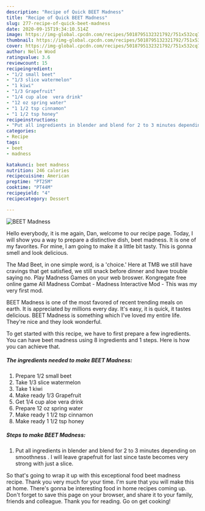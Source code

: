 ```yaml
---
description: "Recipe of Quick BEET Madness"
title: "Recipe of Quick BEET Madness"
slug: 277-recipe-of-quick-beet-madness
date: 2020-09-15T19:34:10.514Z
image: https://img-global.cpcdn.com/recipes/5018795132321792/751x532cq70/beet-madness-recipe-main-photo.jpg
thumbnail: https://img-global.cpcdn.com/recipes/5018795132321792/751x532cq70/beet-madness-recipe-main-photo.jpg
cover: https://img-global.cpcdn.com/recipes/5018795132321792/751x532cq70/beet-madness-recipe-main-photo.jpg
author: Nelle Wood
ratingvalue: 3.6
reviewcount: 15
recipeingredient:
- "1/2 small beet"
- "1/3 slice watermelon"
- "1 kiwi"
- "1/3 Grapefruit"
- "1/4 cup aloe  vera drink"
- "12 oz spring water"
- "1 1/2 tsp cinnamon"
- "1 1/2 tsp honey"
recipeinstructions:
- "Put all ingredients in blender and blend for 2 to 3 minutes depending on  smoothness . I will leave grapefruit for last since taste becomes very strong with just a slice."
categories:
- Recipe
tags:
- beet
- madness

katakunci: beet madness 
nutrition: 246 calories
recipecuisine: American
preptime: "PT25M"
cooktime: "PT44M"
recipeyield: "4"
recipecategory: Dessert

---
```



![BEET Madness](https://img-global.cpcdn.com/recipes/5018795132321792/751x532cq70/beet-madness-recipe-main-photo.jpg)

Hello everybody, it is me again, Dan, welcome to our recipe page. Today, I will show you a way to prepare a distinctive dish, beet madness. It is one of my favorites. For mine, I am going to make it a little bit tasty. This is gonna smell and look delicious.

The Mad Beet, in one simple word, is a &#39;choice.&#39; Here at TMB we still have cravings that get satisfied, we still snack before dinner and have trouble saying no. Play Madness Games on your web broswer. Kongregate free online game All Madness Combat - Madness Interactive Mod - This was my very first mod.

BEET Madness is one of the most favored of recent trending meals on earth. It is appreciated by millions every day. It's easy, it is quick, it tastes delicious. BEET Madness is something which I've loved my entire life. They're nice and they look wonderful.


To get started with this recipe, we have to first prepare a few ingredients. You can have beet madness using 8 ingredients and 1 steps. Here is how you can achieve that.

<!--inarticleads1-->

##### The ingredients needed to make BEET Madness:

1. Prepare 1/2 small beet
1. Take 1/3 slice watermelon
1. Take 1 kiwi
1. Make ready 1/3 Grapefruit
1. Get 1/4 cup aloe  vera drink
1. Prepare 12 oz spring water
1. Make ready 1 1/2 tsp cinnamon
1. Make ready 1 1/2 tsp honey




<!--inarticleads2-->

##### Steps to make BEET Madness:

1. Put all ingredients in blender and blend for 2 to 3 minutes depending on  smoothness . I will leave grapefruit for last since taste becomes very strong with just a slice.




So that's going to wrap it up with this exceptional food beet madness recipe. Thank you very much for your time. I'm sure that you will make this at home. There's gonna be interesting food in home recipes coming up. Don't forget to save this page on your browser, and share it to your family, friends and colleague. Thank you for reading. Go on get cooking!

